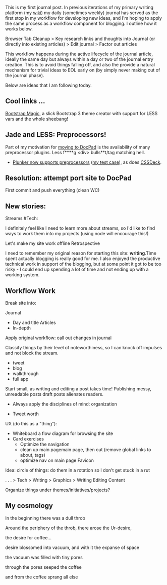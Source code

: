 This is my first journal post. In previous iterations of my primary writing platform (my [wiki](http://wiki.pdxhub.org/)) my daily (sometimes weekly) journal has served as the first stop in my workflow for developing new ideas, and I'm hoping to apply the same process as a workflow component for blogging. I outline how it works below.


Browser Tab Cleanup > Key research links and thoughts into Journal (or directly into existing articles) > Edit journal > Factor out articles


This workflow happens during the active lifecycle of the journal article, ideally the same day but always within a day or two of the journal entry creation. This is to avoid things falling off, and also the provide a natural mechanism for trivial ideas to EOL early on (by simply never making out of the journal phase).

Below are ideas that I am following today.

## Cool links ...

[Bootstrap Magic](http://pikock.github.io/bootstrap-magic/), a slick Bootstrap 3 theme creator with support for LESS vars and the whole sheebang!

## Jade and LESS: Preprocessors!

Part of my motivation for [moving to DocPad]() is the availability of many preprocessor plugins. Less f\*\*\*\*g &lt;div&gt; bulls\*\*t/tag matching hell. 
- [Plunker now supports preprocessors](http://plnkr.co/edit/0S816U) ([my test case](http://plnkr.co/edit/L018AVZTD0qt0bneucNd)), as does [CSSDeck](http://cssdeck.com/).

## Resolution: attempt port site to DocPad

First commit and push everything (clean WC)

## New stories:

Streams #Tech:

I definitely feel like I need to learn more about streams, so I'd like to find ways to work them into my projects (using node will encourage this!)

Let's make my site work offline
Retrospective

I need to remember my original reason for starting this site: **writing**.Time spent actually blogging is really good for me. I also enjoyed the productive technical work in support of the blogging, but at some point it got to be too risky - I could end up spending a lot of time and not ending up with a working system.


## Workflow Work

Break site into:

 Journal
   - Day and title
 Articles
   - In-depth

Apply original workflow: call out changes in journal

Classify things by their level of noteworthiness, so I can knock off impulses and not block the stream.

 - tweet
 - blog
 - walkthrough
 - full app

Start small, as writing and editing a post takes time! Publishing messy, unreadable posts draft posts alienates readers.

  - Always apply the disciplines of mind: organization

 - Tweet worth

UX (do this as a "thing"): 
 - Whiteboard a flow diagram for browsing the site
 - Card exercises
   - Optimize the navigation
   - clean up main pagemain page, then out (remove global links to about, tags)
   - optimize nav on main page
Favicon

Idea: circle of things: do them in a rotation so I don't get stuck in a rut

 . . . > Tech > Writing > Graphics > Writing Editing Content 

 Organize things under themes/initiatives/projects?

## My cosmology

In the beginning there was a dull throb

Around the periphery of the throb, there arose the Ur-desire,

the desire for coffee...

desire blossomed into vacuum, and with it the expanse of space

the vacuum was filled with tiny pores

through the pores seeped the coffee

and from the coffee sprang all else